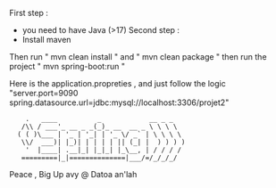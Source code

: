First step :
- you need to have Java (>17)
Second step :
- Install maven 

Then run " mvn clean install " and " mvn clean package "
then run the project " mvn spring-boot:run "

Here is the application.propreties , and just follow the logic 
"server.port=9090
spring.datasource.url=jdbc:mysql://localhost:3306/projet2"

        .   ____          _            __ _ _
       /\\ / ___'_ __ _ _(_)_ __  __ _ \ \ \ \
      ( ( )\___ | '_ | '_| | '_ \/ _` | \ \ \ \
       \\/  ___)| |_)| | | | | || (_| |  ) ) ) )
        '  |____| .__|_| |_|_| |_\__, | / / / /
       =========|_|==============|___/=/_/_/_/


Peace , Big Up avy @ Datoa an'lah
